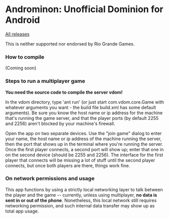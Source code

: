 # Androminon: Unofficial Dominion for Android

[All releases](https://github.com/mehtank/androminion/releases)

This is neither supported nor endorsed by Rio Grande Games.

### How to compile

(Coming soon)

### Steps to run a multiplayer game

**You need the source code to compile the server vdom!**

In the vdom directory, type 'ant run' (or just start com.vdom.core.Game with whatever arguments you want - the build file build.xml has some default arguments).  Be sure you know the host name or ip address for the machine that's running the game server, and that the player ports (by default 2255 and 2256) aren't blocked by your machine's firewall.

Open the app on two separate devices.  Use the "join game" dialog to enter your name, the host name or ip address of the machine running the server, then the port that shows up in the terminal where you're running the server.  Once the first player connects, a second port will show up; enter that one in on the second device (should be 2255 and 2256). The interface for the first player that connects will be missing a lot of stuff until the second player connects, but once both players are there, things work fine.

### On network permissions and usage

This app functions by using a strictly local networking layer to talk between the player and the game -- currently, unless using multiplayer, **no data is sent in or out of the phone**.  Nonetheless, this local network still requires networking permission, and such internal data transfer may show up as total app usage.


